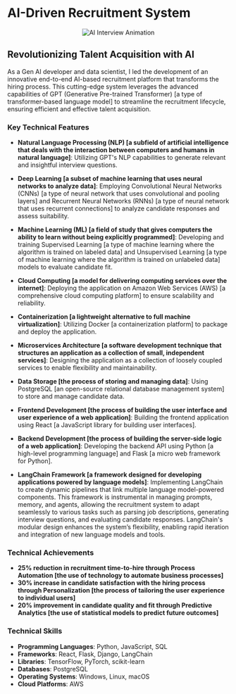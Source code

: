 # AI-Driven Recruitment System

<div style="text-align: center;">
  <img src="https://epe.brightspotcdn.com/c4/fc/d41779074e15b3d8a634c61c8c29/ai-interview-animated.gif" alt="AI Interview Animation">
</div>

## Revolutionizing Talent Acquisition with AI

As a Gen AI developer and data scientist, I led the development of an innovative end-to-end AI-based recruitment platform that transforms the hiring process. This cutting-edge system leverages the advanced capabilities of GPT (Generative Pre-trained Transformer) [a type of transformer-based language model] to streamline the recruitment lifecycle, ensuring efficient and effective talent acquisition.

### Key Technical Features

- **Natural Language Processing (NLP) [a subfield of artificial intelligence that deals with the interaction between computers and humans in natural language]**: Utilizing GPT's NLP capabilities to generate relevant and insightful interview questions.
  
- **Deep Learning [a subset of machine learning that uses neural networks to analyze data]**: Employing Convolutional Neural Networks (CNNs) [a type of neural network that uses convolutional and pooling layers] and Recurrent Neural Networks (RNNs) [a type of neural network that uses recurrent connections] to analyze candidate responses and assess suitability.
  
- **Machine Learning (ML) [a field of study that gives computers the ability to learn without being explicitly programmed]**: Developing and training Supervised Learning [a type of machine learning where the algorithm is trained on labeled data] and Unsupervised Learning [a type of machine learning where the algorithm is trained on unlabeled data] models to evaluate candidate fit.
  
- **Cloud Computing [a model for delivering computing services over the internet]**: Deploying the application on Amazon Web Services (AWS) [a comprehensive cloud computing platform] to ensure scalability and reliability.
  
- **Containerization [a lightweight alternative to full machine virtualization]**: Utilizing Docker [a containerization platform] to package and deploy the application.
  
- **Microservices Architecture [a software development technique that structures an application as a collection of small, independent services]**: Designing the application as a collection of loosely coupled services to enable flexibility and maintainability.
  
- **Data Storage [the process of storing and managing data]**: Using PostgreSQL [an open-source relational database management system] to store and manage candidate data.
  
- **Frontend Development [the process of building the user interface and user experience of a web application]**: Building the frontend application using React [a JavaScript library for building user interfaces].
  
- **Backend Development [the process of building the server-side logic of a web application]**: Developing the backend API using Python [a high-level programming language] and Flask [a micro web framework for Python].

- **LangChain Framework [a framework designed for developing applications powered by language models]**: Implementing LangChain to create dynamic pipelines that link multiple language model-powered components. This framework is instrumental in managing prompts, memory, and agents, allowing the recruitment system to adapt seamlessly to various tasks such as parsing job descriptions, generating interview questions, and evaluating candidate responses. LangChain's modular design enhances the system’s flexibility, enabling rapid iteration and integration of new language models and tools.

### Technical Achievements

- **25% reduction in recruitment time-to-hire through Process Automation [the use of technology to automate business processes]**
- **30% increase in candidate satisfaction with the hiring process through Personalization [the process of tailoring the user experience to individual users]**
- **20% improvement in candidate quality and fit through Predictive Analytics [the use of statistical models to predict future outcomes]**

### Technical Skills

- **Programming Languages**: Python, JavaScript, SQL
- **Frameworks**: React, Flask, Django, LangChain
- **Libraries**: TensorFlow, PyTorch, scikit-learn
- **Databases**: PostgreSQL
- **Operating Systems**: Windows, Linux, macOS
- **Cloud Platforms**: AWS
